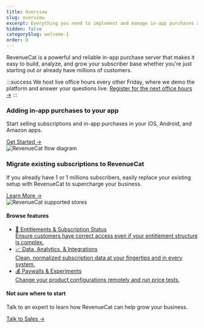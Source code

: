 ```yaml
---
title: Overview
slug: overview
excerpt: Everything you need to implement and manage in-app purchases and subscriptions
hidden: false
categorySlug: welcome-1
order: 0
---
```


RevenueCat is a powerful and reliable in-app purchase server that makes it easy to build, analyze, and grow your subscriber base whether you're just starting out or already have millions of customers.

:::success
We host live office hours every other Friday, where we demo the platform and answer your questions live. [Register for the next office hours →](https://app.livestorm.co/revenuecat/live-revenuecat-demo?type=detailed)
:::

### Adding in-app purchases to your app

<section class="get-started landing"> <div class="get-started-description"> <p>Start selling subscriptions and in-app purchases in your iOS, Android, and Amazon apps. </p> <a class="cta" href="/welcome/overview/building-new" target="_self">Get Started →</a> </div> <div class="get-started-image resources"> <img src="https://revenuecat.dreamhosters.com/wp-content/uploads/2023/11/Powering-existing-subscriptions-with-RevenueCat-1.png" alt="RevenueCat flow diagram" /> </div></section>

### Migrate existing subscriptions to RevenueCat

<section class="get-started landing"> <div class="get-started-description"> <p>If you already have 1 or 1 millions subscribers, easily replace your existing setup with RevenueCat to supercharge your business. </p> <a class="cta" href="/welcome/overview/existing-apps" target="_self">Learn More →</a> </div> <div class="get-started-image resources"> <img src="https://revenuecat.dreamhosters.com/wp-content/uploads/2023/11/Powering-existing-subscriptions-with-RevenueCat.png" alt="RevenueCat supported stores" /> </div></section>

#### Browse features

<section class="get-started landing three-column"> <ul class="ctas"> <li> <a href="/getting-started/entitlements" target="_self"> <div class="name">🔑 Entitlements & Subscription Status</div> <div class="description">Ensure customers have correct access even if your entitlement structure is complex. </div> </a> </li> <li> <a href="/integrations/integrations" target="_self"> <div class="name">📈 Data, Analytics, & Integrations</div> <div class="description">Clean, normalized subscription data at your fingertips and in every system. </div> </a> </li> <li> <a href="/tools/experiments-v1" target="_self"> <div class="name">💰 Paywalls & Experiments</div> <div class="description">Change your product configurations remotely and run price tests.</div> </a> </li> </ul></section>

#### Not sure where to start

Talk to an expert to learn how RevenueCat can help grow your business.

<a class="cta" href="https://www.revenuecat.com/talk-to-sales/" target="_blank">Talk to Sales →</a>
